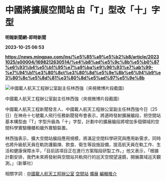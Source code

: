 # 中國將擴展空間站 由「T」型改「十」字型
**明報新聞網-即時新聞**

**2023-10-25 06:53**

**https://news.mingpao.com/ins/%e5%85%a9%e5%b2%b8/article/20231025/s00004/1698212630514/%e4%b8%ad%e5%9c%8b%e5%b0%87%e6%93%b4%e5%b1%95%e7%a9%ba%e9%96%93%e7%ab%99-%e7%94%b1%e3%80%8ct%e3%80%8d%e5%9e%8b%e6%94%b9%e3%80%8c%e5%8d%81%e3%80%8d%e5%ad%97%e5%9e%8b**

![中國載人航天工程辦公室副主任林西強（央視微博片段截圖）](https://fs.mingpao.com/ins/20231025/s00004/f57594f00b3617b80b2453a47d8cc170.jpg)

中國載人航天工程辦公室副主任林西強（央視微博片段截圖）

中國載人航天工程新聞發言人、中國載人航天工程辦公室副主任林西強今日（25日）在神舟十七號載人飛行任務新聞發布會表示，將適時發射擴展艙段，把空間站基本構型由「T」字型升級為「十」字型，計劃中的擴展艙段將增加多個領域的空間科學實驗機櫃和艙外實驗裝置。

林西強表示，擴大空間站艙段應用規模，將滿足空間科學研究與應用新需求，同時也將升級航天員在軌防護鍛煉、飲食、衛生等設施設備，提高航天員在軌工作、生活和健康保障水平，「目前該項目正在進行方案階段研製工作。」他又表示，「根據計劃安排，我們未來將發射與空間站共軌飛行的巡天空間望遠鏡，開展廣域巡天觀測。」（新華社）

相關字詞﹕[中國載人航天工程辦公室](https://news.mingpao.com/ins/%e5%85%a9%e5%b2%b8/article/20231025/s00004/php/search2.php?pnssection=all&inssection=all&searchtype=A&keywords=%E4%B8%AD%E5%9C%8B%E8%BC%89%E4%BA%BA%E8%88%AA%E5%A4%A9%E5%B7%A5%E7%A8%8B%E8%BE%A6%E5%85%AC%E5%AE%A4) [空間站](https://news.mingpao.com/ins/%e5%85%a9%e5%b2%b8/article/20231025/s00004/php/search2.php?pnssection=all&inssection=all&searchtype=A&keywords=%E7%A9%BA%E9%96%93%E7%AB%99) [擴展](https://news.mingpao.com/ins/%e5%85%a9%e5%b2%b8/article/20231025/s00004/php/search2.php?pnssection=all&inssection=all&searchtype=A&keywords=%E6%93%B4%E5%B1%95) [編輯推介](https://news.mingpao.com/ins/%e5%85%a9%e5%b2%b8/article/20231025/s00004/php/search2.php?pnssection=all&inssection=all&searchtype=A&keywords=%E7%B7%A8%E8%BC%AF%E6%8E%A8%E4%BB%8B)
